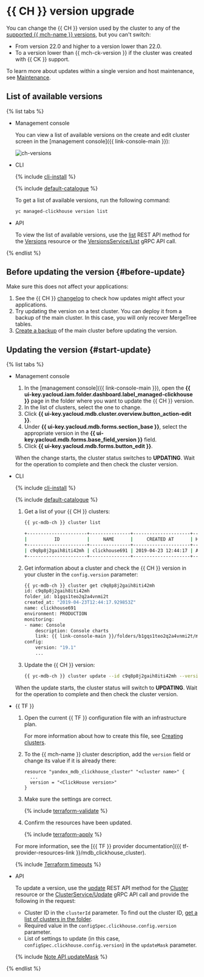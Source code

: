 # {{ CH }} version upgrade

You can change the {{ CH }} version used by the cluster to any of the [supported {{ mch-name }} versions](../concepts/update-policy.md#versioning-policy), but you can't switch:

* From version 22.0 and higher to a version lower than 22.0.
* To a version lower than {{ mch-ck-version }} if the cluster was created with {{ CK }} support.

To learn more about updates within a single version and host maintenance, see [Maintenance](../concepts/maintenance.md).

## List of available versions

{% list tabs %}

- Management console

   You can view a list of available versions on the create and edit cluster screen in the [management console]({{ link-console-main }}):

   ![ch-versions](../../_assets/mdb/clickhouse-version.png)

- CLI

   {% include [cli-install](../../_includes/cli-install.md) %}

   {% include [default-catalogue](../../_includes/default-catalogue.md) %}

   To get a list of available versions, run the following command:

   ```bash
   yc managed-clickhouse version list
   ```

- API

   To view the list of available versions, use the [list](../api-ref/Versions/list.md) REST API method for the [Versions](../api-ref/Versions/index.md) resource or the [VersionsService/List](../api-ref/grpc/versions_service.md#List) gRPC API call.

{% endlist %}

## Before updating the version {#before-update}

Make sure this does not affect your applications:

1. See the {{ CH }} [changelog](https://clickhouse.com/docs/category/changelog) to check how updates might affect your applications.
1. Try updating the version on a test cluster. You can deploy it from a backup of the main cluster. In this case, you will only recover MergeTree tables.
1. [Create a backup](cluster-backups.md) of the main cluster before updating the version.

## Updating the version {#start-update}

{% list tabs %}

- Management console

   1. In the [management console]({{ link-console-main }}), open the **{{ ui-key.yacloud.iam.folder.dashboard.label_managed-clickhouse }}** page in the folder where you want to update the {{ CH }} version.
   1. In the list of clusters, select the one to change.
   1. Click **{{ ui-key.yacloud.mdb.cluster.overview.button_action-edit }}**.
   1. Under **{{ ui-key.yacloud.mdb.forms.section_base }}**, select the appropriate version in the **{{ ui-key.yacloud.mdb.forms.base_field_version }}** field.
   1. Click **{{ ui-key.yacloud.mdb.forms.button_edit }}**.

   When the change starts, the cluster status switches to **UPDATING**. Wait for the operation to complete and then check the cluster version.

- CLI

   {% include [cli-install](../../_includes/cli-install.md) %}

   {% include [default-catalogue](../../_includes/default-catalogue.md) %}

   1. Get a list of your {{ CH }} clusters:

      ```bash
      {{ yc-mdb-ch }} cluster list

      +----------------------+---------------+---------------------+--------+---------+
      |          ID          |     NAME      |     CREATED AT      | HEALTH | STATUS  |
      +----------------------+---------------+---------------------+--------+---------+
      | c9q8p8j2gaih8iti42mh | clickhouse691 | 2019-04-23 12:44:17 | ALIVE  | RUNNING |
      +----------------------+---------------+---------------------+--------+---------+
      ```

   1. Get information about a cluster and check the {{ CH }} version in your cluster in the `config.version` parameter:

      ```bash
      {{ yc-mdb-ch }} cluster get c9q8p8j2gaih8iti42mh
      id: c9q8p8j2gaih8iti42mh
      folder_id: b1gqs1teo2q2a4vnmi2t
      created_at: "2019-04-23T12:44:17.929853Z"
      name: clickhouse691
      environment: PRODUCTION
      monitoring:
      - name: Console
          description: Console charts
          link: {{ link-console-main }}/folders/b1gqs1teo2q2a4vnmi2t/managed-clickhouse/cluster/c9q8p8j2gaih8iti42mh?section=monitoring
      config:
          version: "19.1"
          ...
      ```

   1. Update the {{ CH }} version:

      ```bash
      {{ yc-mdb-ch }} cluster update --id c9q8p8j2gaih8iti42mh --version 19.4
      ```

   When the update starts, the cluster status will switch to **UPDATING**. Wait for the operation to complete and then check the cluster version.

- {{ TF }}

   1. Open the current {{ TF }} configuration file with an infrastructure plan.

      For more information about how to create this file, see [Creating clusters](cluster-create.md).

   1. To the {{ mch-name }} cluster description, add the `version` field or change its value if it is already there:

      ```hcl
      resource "yandex_mdb_clickhouse_cluster" "<cluster name>" {
        ...
        version = "<ClickHouse version>"
      }
      ```

   1. Make sure the settings are correct.

      {% include [terraform-validate](../../_includes/mdb/terraform/validate.md) %}

   1. Confirm the resources have been updated.

      {% include [terraform-apply](../../_includes/mdb/terraform/apply.md) %}

   For more information, see the [{{ TF }} provider documentation]({{ tf-provider-resources-link }}/mdb_clickhouse_cluster).

   {% include [Terraform timeouts](../../_includes/mdb/mch/terraform/timeouts.md) %}

- API

   To update a version, use the [update](../api-ref/Cluster/update.md) REST API method for the [Cluster](../api-ref/Cluster/index.md) resource or the [ClusterService/Update](../api-ref/grpc/cluster_service.md#Update) gRPC API call and provide the following in the request:

   * Cluster ID in the `clusterId` parameter. To find out the cluster ID, [get a list of clusters in the folder](./cluster-list.md#list-clusters).
   * Required value in the `configSpec.clickhouse.config.version` parameter.
   * List of settings to update (in this case, `configSpec.clickhouse.config.version`) in the `updateMask` parameter.

   {% include [Note API updateMask](../../_includes/note-api-updatemask.md) %}

{% endlist %}
